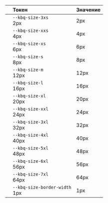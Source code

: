 |                                                                                                  | Токен                                                                                                                                                                                               | Значение                                                                |
| :----------------------------------------------------------------------------------------------- | :-------------------------------------------------------------------------------------------------------------------------------------------------------------------------------------------------- | :---------------------------------------------------------------------- |
| <div class="kbq-design-token-example__sizes" style="width: var(--kbq-size-3xs);"></div>          | <div class="kbq-design-token-example__var"><code docsCodeSnippet style="cursor: pointer">--kbq-size-3xs</code><div class="kbq-design-token-example__value kbq-mono-normal">2px</div></div>          | <div class="kbq-design-token-example__value kbq-mono-normal">2px</div>  |
| <div class="kbq-design-token-example__sizes" style="width: var(--kbq-size-xxs);"></div>          | <div class="kbq-design-token-example__var"><code docsCodeSnippet style="cursor: pointer">--kbq-size-xxs</code><div class="kbq-design-token-example__value kbq-mono-normal">4px</div></div>          | <div class="kbq-design-token-example__value kbq-mono-normal">4px</div>  |
| <div class="kbq-design-token-example__sizes" style="width: var(--kbq-size-xs);"></div>           | <div class="kbq-design-token-example__var"><code docsCodeSnippet style="cursor: pointer">--kbq-size-xs</code><div class="kbq-design-token-example__value kbq-mono-normal">6px</div></div>           | <div class="kbq-design-token-example__value kbq-mono-normal">6px</div>  |
| <div class="kbq-design-token-example__sizes" style="width: var(--kbq-size-s);"></div>            | <div class="kbq-design-token-example__var"><code docsCodeSnippet style="cursor: pointer">--kbq-size-s</code><div class="kbq-design-token-example__value kbq-mono-normal">8px</div></div>            | <div class="kbq-design-token-example__value kbq-mono-normal">8px</div>  |
| <div class="kbq-design-token-example__sizes" style="width: var(--kbq-size-m);"></div>            | <div class="kbq-design-token-example__var"><code docsCodeSnippet style="cursor: pointer">--kbq-size-m</code><div class="kbq-design-token-example__value kbq-mono-normal">12px</div></div>           | <div class="kbq-design-token-example__value kbq-mono-normal">12px</div> |
| <div class="kbq-design-token-example__sizes" style="width: var(--kbq-size-l);"></div>            | <div class="kbq-design-token-example__var"><code docsCodeSnippet style="cursor: pointer">--kbq-size-l</code><div class="kbq-design-token-example__value kbq-mono-normal">16px</div></div>           | <div class="kbq-design-token-example__value kbq-mono-normal">16px</div> |
| <div class="kbq-design-token-example__sizes" style="width: var(--kbq-size-xl);"></div>           | <div class="kbq-design-token-example__var"><code docsCodeSnippet style="cursor: pointer">--kbq-size-xl</code><div class="kbq-design-token-example__value kbq-mono-normal">20px</div></div>          | <div class="kbq-design-token-example__value kbq-mono-normal">20px</div> |
| <div class="kbq-design-token-example__sizes" style="width: var(--kbq-size-xxl);"></div>          | <div class="kbq-design-token-example__var"><code docsCodeSnippet style="cursor: pointer">--kbq-size-xxl</code><div class="kbq-design-token-example__value kbq-mono-normal">24px</div></div>         | <div class="kbq-design-token-example__value kbq-mono-normal">24px</div> |
| <div class="kbq-design-token-example__sizes" style="width: var(--kbq-size-3xl);"></div>          | <div class="kbq-design-token-example__var"><code docsCodeSnippet style="cursor: pointer">--kbq-size-3xl</code><div class="kbq-design-token-example__value kbq-mono-normal">32px</div></div>         | <div class="kbq-design-token-example__value kbq-mono-normal">32px</div> |
| <div class="kbq-design-token-example__sizes" style="width: var(--kbq-size-4xl);"></div>          | <div class="kbq-design-token-example__var"><code docsCodeSnippet style="cursor: pointer">--kbq-size-4xl</code><div class="kbq-design-token-example__value kbq-mono-normal">40px</div></div>         | <div class="kbq-design-token-example__value kbq-mono-normal">40px</div> |
| <div class="kbq-design-token-example__sizes" style="width: var(--kbq-size-5xl);"></div>          | <div class="kbq-design-token-example__var"><code docsCodeSnippet style="cursor: pointer">--kbq-size-5xl</code><div class="kbq-design-token-example__value kbq-mono-normal">48px</div></div>         | <div class="kbq-design-token-example__value kbq-mono-normal">48px</div> |
| <div class="kbq-design-token-example__sizes" style="width: var(--kbq-size-6xl);"></div>          | <div class="kbq-design-token-example__var"><code docsCodeSnippet style="cursor: pointer">--kbq-size-6xl</code><div class="kbq-design-token-example__value kbq-mono-normal">56px</div></div>         | <div class="kbq-design-token-example__value kbq-mono-normal">56px</div> |
| <div class="kbq-design-token-example__sizes" style="width: var(--kbq-size-7xl);"></div>          | <div class="kbq-design-token-example__var"><code docsCodeSnippet style="cursor: pointer">--kbq-size-7xl</code><div class="kbq-design-token-example__value kbq-mono-normal">64px</div></div>         | <div class="kbq-design-token-example__value kbq-mono-normal">64px</div> |
| <div class="kbq-design-token-example__sizes" style="width: var(--kbq-size-border-width);"></div> | <div class="kbq-design-token-example__var"><code docsCodeSnippet style="cursor: pointer">--kbq-size-border-width</code><div class="kbq-design-token-example__value kbq-mono-normal">1px</div></div> | <div class="kbq-design-token-example__value kbq-mono-normal">1px</div>  |
